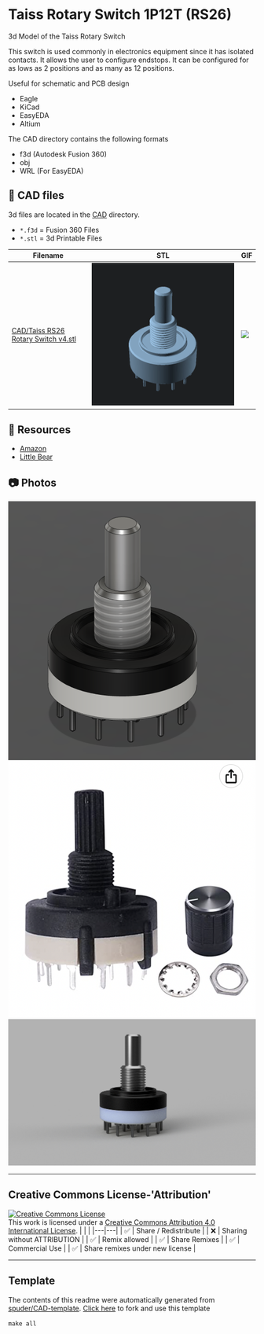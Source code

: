 
# Taiss Rotary Switch 1P12T (RS26)
3d Model of the Taiss Rotary Switch

This switch is used commonly in electronics equipment since it has isolated contacts. 
It allows the user to configure endstops. It can be configured for as lows as 2 positions and as many as 12 positions.

Useful for schematic and PCB design
- Eagle
- KiCad
- EasyEDA
- Altium

The CAD directory contains the following formats
- f3d (Autodesk Fusion 360)
- obj
- WRL (For EasyEDA)



## :triangular_ruler: CAD files

3d files are located in the [CAD](./CAD) directory.
- `*.f3d` = Fusion 360 Files
- `*.stl` = 3d Printable Files

| Filename | STL | GIF | 
| --- | --- | --- | 
| [CAD/Taiss RS26 Rotary Switch v4.stl](./CAD%2FTaiss%20RS26%20Rotary%20Switch%20v4.stl) | ![](./CAD%2FTaiss%20RS26%20Rotary%20Switch%20v4.png) | ![](./CAD%2FTaiss%20RS26%20Rotary%20Switch%20v4.gif) | 


## :notebook: Resources
- [Amazon](https://www.amazon.com/dp/B074WMC9C8?_encoding=UTF8&psc=1&ref_=cm_sw_r_cp_ud_dp_NYKKG7NGGQTN4VQY44J5)
- [Little Bear](https://www.amazon.com/dp/B07DNYF22N?_encoding=UTF8&psc=1&ref_=cm_sw_r_cp_ud_dp_94MM00R187P0NEPG359Y)

## :camera: Photos
![](photos%2FScreen%20Shot%202022-09-11%20at%205.01.26%20PM.png)
![](photos%2FScreen%20Shot%202022-09-11%20at%205.11.56%20PM.png)
![](photos%2FTaiss%20RS26%20Rotary%20Switch%20v4.png)

---

## Creative Commons License-'Attribution'
<a rel="license" href="http://creativecommons.org/licenses/by/4.0/"><img alt="Creative Commons License" style="border-width:0" src="https://i.creativecommons.org/l/by/4.0/88x31.png" /></a><br />This work is licensed under a <a rel="license" href="http://creativecommons.org/licenses/by/4.0/">Creative Commons Attribution 4.0 International License</a>.
|  |  | 
|---|---|
| :white_check_mark: | Share / Redistribute | 
| :x: | Sharing without ATTRIBUTION |
| :white_check_mark: | Remix allowed | 
| :white_check_mark: | Share Remixes | 
| :white_check_mark: | Commercial Use | 
| :white_check_mark: | Share remixes under new license | 


---
## Template
The contents of this readme were automatically generated from [spuder/CAD-template](https://github.com/spuder/CAD-template). 
[Click here](https://github.com/spuder/CAD-template/generate) to fork and use this template

```
make all
```